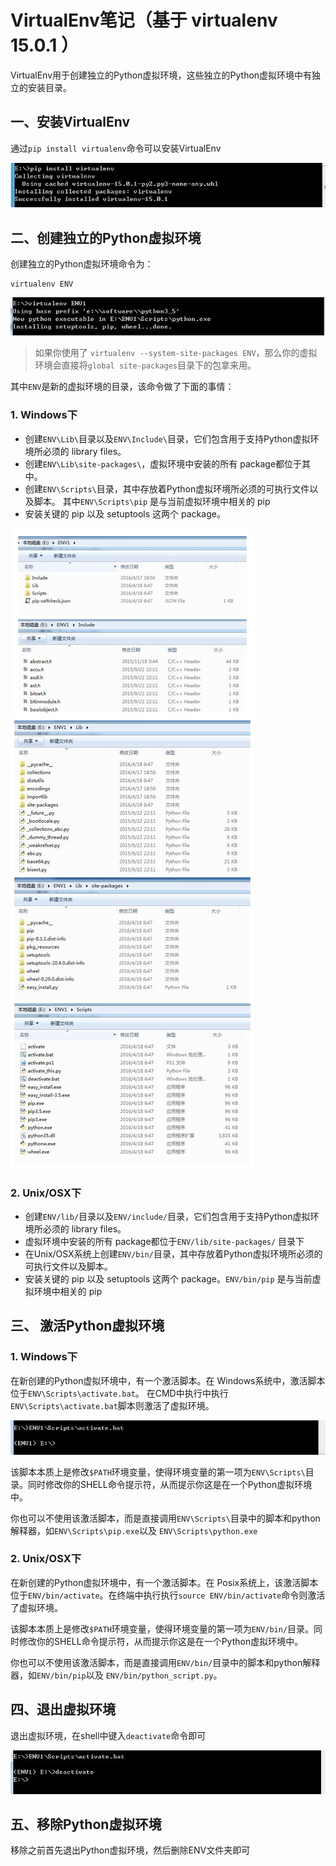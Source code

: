 # VirtualEnv笔记（基于 virtualenv 15.0.1 ）
VirtualEnv用于创建独立的Python虚拟环境，这些独立的Python虚拟环境中有独立的安装目录。

## 一、安装VirtualEnv
通过`pip install virtualenv`命令可以安装VirtualEnv

![安装virtualenv](./imgs/virtualenv/install.JPG)

## 二、创建独立的Python虚拟环境
创建独立的Python虚拟环境命令为：

	virtualenv ENV

  ![创建虚拟环境](./imgs/virtualenv/usage.JPG)
  
> 如果你使用了 `virtualenv --system-site-packages ENV`，那么你的虚拟环境会直接将`global site-packages`目录下的包拿来用。

其中`ENV`是新的虚拟环境的目录，该命令做了下面的事情：

### 1. Windows下

* 创建`ENV\Lib\`目录以及`ENV\Include\`目录，它们包含用于支持Python虚拟环境所必须的
  library files。
* 创建`ENV\Lib\site-packages\`，虚拟环境中安装的所有 package都位于其中。 
* 创建`ENV\Scripts\`目录，其中存放着Python虚拟环境所必须的可执行文件以及脚本。
  其中`ENV\Scripts\pip` 是与当前虚拟环境中相关的 pip
* 安装关键的 pip 以及 setuptools 这两个 package。

 ![ENV环境](./imgs/virtualenv/win_files.jpg)

### 2. Unix/OSX下

* 创建`ENV/lib/`目录以及`ENV/include/`目录，它们包含用于支持Python虚拟环境所必须的
  library files。
* 虚拟环境中安装的所有 package都位于`ENV/lib/site-packages/` 目录下
* 在Unix/OSX系统上创建`ENV/bin/`目录，其中存放着Python虚拟环境所必须的可执行文件以及脚本。
* 安装关键的 pip 以及 setuptools 这两个 package。`ENV/bin/pip` 是与当前虚拟环境中相关的 pip

## 三、 激活Python虚拟环境

### 1. Windows下
在新创建的Python虚拟环境中，有一个激活脚本。在 Windows系统中，激活脚本位于`ENV\Scripts\activate.bat`。
在CMD中执行中执行`ENV\Scripts\activate.bat`脚本则激活了虚拟环境。

![激活ENV环境](./imgs/virtualenv/win_activate.JPG)

该脚本本质上是修改`$PATH`环境变量，使得环境变量的第一项为`ENV\Scripts\`目录。同时修改你的SHELL命令提示符，从而提示你这是在一个Python虚拟环境中。

你也可以不使用该激活脚本，而是直接调用`ENV\Scripts\`目录中的脚本和python解释器，如`ENV\Scripts\pip.exe`以及 `ENV\Scripts\python.exe`

### 2. Unix/OSX下
在新创建的Python虚拟环境中，有一个激活脚本。在 Posix系统上，该激活脚本位于`ENV/bin/activate`。在终端中执行执行`source ENV/bin/activate`命令则激活了虚拟环境。

该脚本本质上是修改`$PATH`环境变量，使得环境变量的第一项为`ENV/bin/`目录。同时修改你的SHELL命令提示符，从而提示你这是在一个Python虚拟环境中。

你也可以不使用该激活脚本，而是直接调用`ENV/bin/`目录中的脚本和python解释器，如`ENV/bin/pip`以及 `ENV/bin/python_script.py`。


## 四、退出虚拟环境
退出虚拟环境，在shell中键入`deactivate`命令即可

![退出ENV环境](./imgs/virtualenv/deactivate.JPG)

## 五、移除Python虚拟环境
移除之前首先退出Python虚拟环境，然后删除ENV文件夹即可
